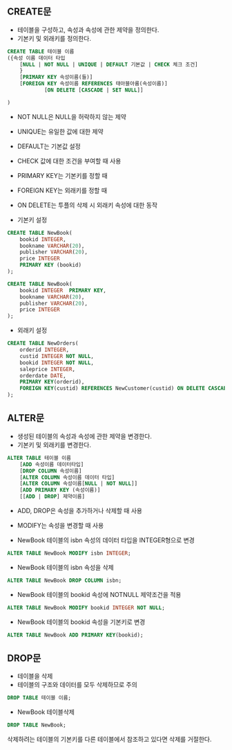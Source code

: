 ## CREATE문

- 테이블을 구성하고, 속성과 속성에 관한 제약을 정의한다.
- 기본키 및 외래키를 정의한다.

```sql
CREATE TABLE 테이블 이름
({속성 이름 데이터 타입
    [NULL | NOT NULL | UNIQUE | DEFAULT 기본값 | CHECK 체크 조건]
    }
    [PRIMARY KEY 속성이름(들)]
    [FOREIGN KEY 속성이름 REFERENCES 태아블아룸(속성이름)]
            [ON DELETE [CASCADE | SET NULL]]

)
``` 
- NOT NULL은 NULL을 허락하지 않는 제약
- UNIQUE는 유일한 값에 대한 제약
- DEFAULT는 기본값 설정
- CHECK 값에 대한 조건을 부여할 때 사용
- PRIMARY KEY는 기본키를 정할 때
- FOREIGN KEY는 외래키를 정할 때
- ON DELETE는 투플의 삭제 시 외래키 속성에 대한 동작

- 기본키 설정
```sql
CREATE TABLE NewBook(
    bookid INTEGER,
    bookname VARCHAR(20),
    publisher VARCHAR(20),
    price INTEGER
    PRIMARY KEY (bookid)
);
``` 

```sql
CREATE TABLE NewBook(
    bookid INTEGER  PRIMARY KEY,
    bookname VARCHAR(20),
    publisher VARCHAR(20),
    price INTEGER
);
``` 

- 외래키 설정
```sql
CREATE TABLE NewOrders(
    orderid INTEGER,
    custid INTEGER NOT NULL,
    bookid INTEGER NOT NULL,
    saleprice INTEGER,
    orderdate DATE,
    PRIMARY KEY(orderid),
    FOREIGN KEY(custid) REFERENCES NewCustomer(custid) ON DELETE CASCADE
);
``` 

## ALTER문

- 생성된 테이블의 속성과 속성에 관한 제약을 변경한다.
- 기본키 및 외래키를 변경한다.

```sql
ALTER TABLE 테이블 이름 
    [ADD 속성이름 데이터타입]
    [DROP COLUMN 속성이름]
    [ALTER COLUMN 속성이름 데이터 타입]
    [ALTER COLUMN 속성이름[NULL | NOT NULL]]
    [ADD PRIMARY KEY (속성이름)]
    [[ADD | DROP] 제약이름]
``` 
- ADD, DROP은 속성을 추가하거나 삭제할  때 사용
- MODIFY는 속성을 변경할 때 사용


- NewBook 테이블의 isbn 속성의 데이터 타입을 INTEGER형으로 변경
```sql
ALTER TABLE NewBook MODIFY isbn INTEGER;
``` 

- NewBook 테이블의 isbn 속성을 삭제
```sql
ALTER TABLE NewBook DROP COLUMN isbn;
```

- NewBook 테이블의 bookid 속성에 NOTNULL 제약조건을 적용
```sql
ALTER TABLE NewBook MODIFY bookid INTEGER NOT NULL;
``` 

- NewBook 테이블의 bookid 속성을 기본키로 변경
```sql
ALTER TABLE NewBook ADD PRIMARY KEY(bookid);
``` 

## DROP문

- 테이블을 삭제
- 테이블의 구조와 데이터를 모두 삭제하므로 주의

```sql
DROP TABLE 테이블 이름;
``` 

- NewBook 테이블삭제
```sql
DROP TABLE NewBook;
``` 

삭제하려는 테이블의 기본키를 다른 테이블에서 참조하고 있다면 삭제를 거절한다.